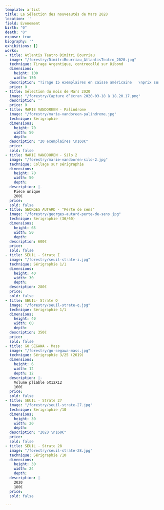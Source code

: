 ```yaml
---
template: artist
title: La Sélection des nouveautés de Mars 2020
location: ''
field: Evenement
birth: "0"
death: "0"
expose: true
biography: ''
exhibitions: []
works:
- title: Atlantis Teatro Dimitri Bourriau
  image: "/forestry/DimitriBourriau_AtlantisTeatro_2020.jpg"
  technique: Tirage Argentique, contrecollé sur Dibond
  dimensions:
    height: 100
    width: 150
  description: "Tirage 15 exemplaires en caisse américaine   \nprix sur demande "
  price: 0
- title: Sélection du mois de Mars 2020
  image: "/forestry/Capture d’écran 2020-03-18 à 18.20.17.png"
  description: ''
  price: 0
- title: MARIE VANDOREEN - Palindrome
  image: "/forestry/marie-vandoreen-palindrome.jpg"
  technique: Sérigraphie
  dimensions:
    height: 70
    width: 50
    depth: 
  description: "20 exemplaires \n160€"
  price: 
  sold: false
- title: MARIE VANDOOREN - Silo 2
  image: "/forestry/marie-vandooren-silo-2.jpg"
  technique: Collage sur sérigraphie
  dimensions:
    height: 70
    width: 50
    depth: 
  description: |-
    Pièce unique
    200€
  price: 
  sold: false
- title: GEORGES AUTARD - "Perte de sens"
  image: "/forestry/georges-autard-perte-de-sens.jpg"
  technique: Sérigraphie (36/60)
  dimensions:
    height: 65
    width: 50
    depth: 
  description: 600€
  price: 
  sold: false
- title: SEUIL - Strate I
  image: "/forestry/seuil-strate-i.jpg"
  technique: Sérigraphie 1/1
  dimensions:
    height: 40
    width: 30
    depth: 
  description: 280€
  price: 
  sold: false
- title: SEUIL- Strate Q
  image: "/forestry/seuil-strate-q.jpg"
  technique: Sérigraphie 1/1
  dimensions:
    height: 40
    width: 60
    depth: 
  description: 350€
  price: 
  sold: false
- title: GO SEGAWA - Mass
  image: "/forestry/go-segawa-mass.jpg"
  technique: Sérigraphie 3/25 (2019)
  dimensions:
    height: 6
    width: 12
    depth: 12
  description: |-
    Volume pliable 6X12X12
    160€
  price: 
  sold: false
- title: SEUIL - Strate 27
  image: "/forestry/seuil-strate-27.jpg"
  technique: Sérigraphie /10
  dimensions:
    height: 30
    width: 20
    depth: 
  description: "2020 \n160€"
  price: 
  sold: false
- title: SEUIL - Strate 28
  image: "/forestry/seuil-strate-28.jpg"
  technique: Sérigraphie /10
  dimensions:
    height: 30
    width: 24
    depth: 
  description: |-
    2020
    180€
  price: 
  sold: false

---
```

